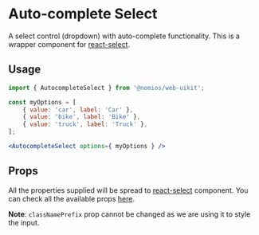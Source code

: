 # Auto-complete Select

A select control (dropdown) with auto-complete functionality. This is a wrapper component for [react-select](https://github.com/JedWatson/react-select).

## Usage

```jsx
import { AutocompleteSelect } from '@nomios/web-uikit';

const myOptions = [
    { value: 'car', label: 'Car' },
    { value: 'bike', label: 'Bike' },
    { value: 'truck', label: 'Truck' },
];

<AutocompleteSelect options={ myOptions } />
```

## Props

All the properties supplied will be spread to [react-select](https://github.com/JedWatson/react-select) component.
You can check all the available props [here](https://react-select.com/props).

**Note**: `classNamePrefix` prop cannot be changed as we are using it to style the input.

